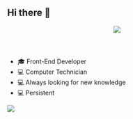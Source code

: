 ## Hi there 👋
<header> <img src="https://capsule-render.vercel.app/api?type=waving&height=300&color=gradient"></header>
<div>
<ul dir="auto">
<li><g-emoji class="g-emoji" alias="mortar_board" fallback-src="https://github.githubassets.com/images/icons/emoji/unicode/1f393.png">🎓</g-emoji> Front-End Developer</li>
<li><g-emoji class="g-emoji" alias="computer" fallback-src="https://github.githubassets.com/images/icons/emoji/unicode/1f4bb.png">💻</g-emoji> Computer Technician</li>
<li><g-emoji class="g-emoji" alias="computer" fallback-src="https://github.githubassets.com/images/icons/emoji/unicode/1f4bb.png">💻</g-emoji> Always looking for new knowledge</li>
<li><g-emoji class="g-emoji" alias="computer" fallback-src="https://github.githubassets.com/images/icons/emoji/unicode/1f4bb.png">💻</g-emoji> Persistent</li>
</ul>
</div>
<footer> <img src="https://capsule-render.vercel.app/api?type=waving&height=300&color=gradient](https://capsule-render.vercel.app/api?type=waving&height=300&color=gradient&section=footer)](https://capsule-render.vercel.app/api?type=waving&height=300&color=gradient&section=footer&reversal=true)"></footer>
